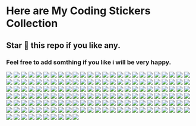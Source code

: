 # Here are My Coding Stickers Collection
## Star 🌟 this repo if you like any.
### Feel free to add somthing if you like i will be very happy.
![](https://media0.giphy.com/media/wGMR0w1NMYv2qC84mw/giphy.webp?cid=ecf05e474gzxfy29c3dt31yiqw2fm2vl6mu7o1dv1v5enscx&ep=v1_gifs_related&rid=giphy.webp&ct=s)
![](https://media1.giphy.com/media/ZEUODEtQiUZWGg6IHR/200w.webp?cid=ecf05e470e0elcnuckn6k74ch45rxbhjrgj0yxp87qo3vbv1&ep=v1_stickers_search&rid=200w.webp&ct=s)
![](https://media0.giphy.com/media/IOaLEhOlGiuwDRqgul/200w.webp?cid=ecf05e470e0elcnuckn6k74ch45rxbhjrgj0yxp87qo3vbv1&ep=v1_stickers_search&rid=200w.webp&ct=s)
![](https://media1.giphy.com/media/9KBNKI4CWUzslejL2T/giphy.webp?cid=ecf05e47lpo4zxha8rvx9ps7pavbda6zhadjscyfajup9xhs&ep=v1_stickers_search&rid=giphy.webp&ct=s)
![](https://media4.giphy.com/media/WUlplcMpOCEmTGBtBW/200w.webp?cid=ecf05e47nsem6tfqceewsqzdrgjnkpydiz9d6si8y5u6z0uv&ep=v1_stickers_search&rid=200w.webp&ct=s)
![](https://media1.giphy.com/media/eexxDzCm3TeMGlouQI/200w.webp?cid=ecf05e47w63oy8l5vpum2foxrwuql2jl3pzfyoqbt501q02o&ep=v1_stickers_search&rid=200w.webp&ct=s)
![](https://media1.giphy.com/media/F73KLZL9eAfDcDQFAt/200w.webp?cid=ecf05e47w63oy8l5vpum2foxrwuql2jl3pzfyoqbt501q02o&ep=v1_stickers_search&rid=200w.webp&ct=s)
![](https://media1.giphy.com/media/SiaVw2Ad8G3dKbOKcp/200w.webp?cid=ecf05e47lpo4zxha8rvx9ps7pavbda6zhadjscyfajup9xhs&ep=v1_stickers_search&rid=200w.webp&ct=s)
![](https://media1.giphy.com/media/gW9OvfStaO5qwBRvhV/200w.webp?cid=ecf05e4765r13x5ljj86v210ol60fwldzxfp9locm1c2nqnz&ep=v1_stickers_search&rid=200w.webp&ct=s)
![](https://media1.giphy.com/media/ZdUKmdUvXeSXyWjCfQ/200.webp?cid=ecf05e4765r13x5ljj86v210ol60fwldzxfp9locm1c2nqnz&ep=v1_stickers_search&rid=200.webp&ct=s)
![](https://media2.giphy.com/media/6NQu9MFxZYljybaGYN/200.webp?cid=ecf05e4765r13x5ljj86v210ol60fwldzxfp9locm1c2nqnz&ep=v1_stickers_search&rid=200.webp&ct=s)
![](https://media3.giphy.com/media/F15tBeLvvrkBofvGAg/200w.webp?cid=ecf05e47b6y3vterigkntjv63nn83qijuw1z6432fgx9mtow&ep=v1_stickers_search&rid=200w.webp&ct=s)
![](https://media0.giphy.com/media/HisjVYd0P7dSHirYzZ/200w.webp?cid=ecf05e47mr39x6mzib4dm9c2h4pln8844205j9jcbeff2og0&ep=v1_stickers_search&rid=200w.webp&ct=s)
![](https://media3.giphy.com/media/bGgsc5mWoryfgKBx1u/200w.webp?cid=ecf05e470n34647m0zoud8p7qh3g5zbv3zl9tqs096vsw3is&ep=v1_gifs_search&rid=200w.webp&ct=g)
![](https://media2.giphy.com/media/3pHrwP0Lg9t8NqiLWY/200w.webp?cid=ecf05e47jq5rwwqhppbdnmjb2qmdjnlr76uo1scf6hthb753&ep=v1_gifs_search&rid=200w.webp&ct=g)
![](https://media1.giphy.com/media/Yfl7CS7vQqnebA69aH/200w.webp?cid=ecf05e47ofw18oalod62l56d66tkd9rm6x306r8398d3b2yl&ep=v1_gifs_search&rid=200w.webp&ct=g)
![](https://media4.giphy.com/media/11ZSwQNWba4YF2/giphy.webp?cid=ecf05e470n34647m0zoud8p7qh3g5zbv3zl9tqs096vsw3is&ep=v1_gifs_search&rid=giphy.webp&ct=g)
![](https://media1.giphy.com/media/RbDKaczqWovIugyJmW/200w.webp?cid=ecf05e470n34647m0zoud8p7qh3g5zbv3zl9tqs096vsw3is&ep=v1_gifs_search&rid=200w.webp&ct=g)
![](https://media0.giphy.com/media/2IudUHdI075HL02Pkk/200.webp?cid=ecf05e470n34647m0zoud8p7qh3g5zbv3zl9tqs096vsw3is&ep=v1_gifs_search&rid=200.webp&ct=g)
![](https://media0.giphy.com/media/ZDTbix65Me1YDNLDF3/200.webp?cid=ecf05e47twas2pjpvgd0lim9dwohkyhw75k9bs4ge2mf4boh&ep=v1_stickers_search&rid=200.webp&ct=ts)
![](https://media2.giphy.com/media/UQJlZ2OcaCA2RLfGiZ/giphy.webp?cid=ecf05e47twas2pjpvgd0lim9dwohkyhw75k9bs4ge2mf4boh&ep=v1_stickers_search&rid=giphy.webp&ct=s)
![](https://media3.giphy.com/media/xBTSwCTFkgfcdTjHMz/200w.webp?cid=ecf05e47twas2pjpvgd0lim9dwohkyhw75k9bs4ge2mf4boh&ep=v1_stickers_search&rid=200w.webp&ct=s)
![](https://media0.giphy.com/media/LMt9638dO8dftAjtco/200.webp?cid=ecf05e47twas2pjpvgd0lim9dwohkyhw75k9bs4ge2mf4boh&ep=v1_stickers_search&rid=200.webp&ct=s)
![](https://media4.giphy.com/media/4B1BTOMTi8b3OdPrzy/giphy.webp?cid=ecf05e47twas2pjpvgd0lim9dwohkyhw75k9bs4ge2mf4boh&ep=v1_stickers_search&rid=giphy.webp&ct=s)
![](https://media0.giphy.com/media/gFmkpNCar7TSoauRUs/200.webp?cid=ecf05e47twas2pjpvgd0lim9dwohkyhw75k9bs4ge2mf4boh&ep=v1_stickers_search&rid=200.webp&ct=s)
![](https://media2.giphy.com/media/5ZXA1Gb4uleV1nHVhF/200w.webp?cid=ecf05e47twas2pjpvgd0lim9dwohkyhw75k9bs4ge2mf4boh&ep=v1_stickers_search&rid=200w.webp&ct=s)
![](https://media0.giphy.com/media/KzJkzjggfGN5Py6nkT/200.webp?cid=ecf05e47twas2pjpvgd0lim9dwohkyhw75k9bs4ge2mf4boh&ep=v1_stickers_search&rid=200.webp&ct=s)
![](https://media3.giphy.com/media/zbMRZx113HKBkeCwrm/200w.webp?cid=ecf05e47twas2pjpvgd0lim9dwohkyhw75k9bs4ge2mf4boh&ep=v1_stickers_search&rid=200w.webp&ct=s)
![](https://media3.giphy.com/media/paTz7UZbPfTZFRYnnB/200w.webp?cid=ecf05e47twas2pjpvgd0lim9dwohkyhw75k9bs4ge2mf4boh&ep=v1_stickers_search&rid=200w.webp&ct=s)
![](https://media2.giphy.com/media/Ll22OhMLAlVDb8UQWe/giphy.webp?cid=ecf05e47z8k4hximfbjd941eieknill372z1sny5bo7babro&ep=v1_stickers_search&rid=giphy.webp&ct=s)
![](https://media4.giphy.com/media/x4unLoM3hApc2Cw5kO/200w.webp?cid=ecf05e47z8k4hximfbjd941eieknill372z1sny5bo7babro&ep=v1_stickers_search&rid=200w.webp&ct=s)
![](https://media3.giphy.com/media/4IbknOQGPwUnJj2c76/giphy.webp?cid=ecf05e47z8k4hximfbjd941eieknill372z1sny5bo7babro&ep=v1_stickers_search&rid=giphy.webp&ct=s)
![](https://media3.giphy.com/media/xTk9ZOk8WmSKQpFg1W/200w.webp?cid=ecf05e47z8k4hximfbjd941eieknill372z1sny5bo7babro&ep=v1_stickers_search&rid=200w.webp&ct=s)
![](https://media0.giphy.com/media/g5lEHIgdAWDfiaMk31/200w.webp?cid=ecf05e47z8k4hximfbjd941eieknill372z1sny5bo7babro&ep=v1_stickers_search&rid=200w.webp&ct=s)
![](https://media2.giphy.com/media/C4aIGJk8IIAzAWkiHS/200w.webp?cid=ecf05e4793bic25isvvth78zhki8mgfyv9q5pot0asvwe9a8&ep=v1_stickers_search&rid=200w.webp&ct=s)
![](https://media3.giphy.com/media/XMkRFxK153adUcGeFH/200w.webp?cid=ecf05e4793bic25isvvth78zhki8mgfyv9q5pot0asvwe9a8&ep=v1_stickers_search&rid=200w.webp&ct=s)
![](https://media2.giphy.com/media/VVOeS3aglQLSnVSOg9/200.webp?cid=ecf05e47sefmjqnlghfpi7ugbew576i8q6ue03jva3d56gh4&ep=v1_stickers_search&rid=200.webp&ct=s)
![](https://media2.giphy.com/media/LO95QQqSmnolIZTPrV/200w.webp?cid=ecf05e47sefmjqnlghfpi7ugbew576i8q6ue03jva3d56gh4&ep=v1_stickers_search&rid=200w.webp&ct=s)
![](https://media3.giphy.com/media/vLlpbDafjgHystuJ0a/200w.webp?cid=ecf05e47drcd5fevyo3wvymndxd43vowl586wz4wvlypycux&ep=v1_stickers_search&rid=200w.webp&ct=s)
![](https://media3.giphy.com/media/gLWLC3fjwG56p3H4uC/200w.webp?cid=ecf05e47drcd5fevyo3wvymndxd43vowl586wz4wvlypycux&ep=v1_stickers_search&rid=200w.webp&ct=s)
![](https://media4.giphy.com/media/0lfqHNZwWM1hOvJ9CX/200w.webp?cid=ecf05e474lmwntgnfkuwazy2e8r00o6q8ix70wbl8d8gxmkq&ep=v1_stickers_search&rid=200w.webp&ct=s)
![](https://media3.giphy.com/media/QmpllNeyriYf8mAz41/200w.webp?cid=ecf05e474lmwntgnfkuwazy2e8r00o6q8ix70wbl8d8gxmkq&ep=v1_stickers_search&rid=200w.webp&ct=s)
![](https://media4.giphy.com/media/CA7G0fe9xpb9Kblj7H/200w.webp?cid=ecf05e47rtz9v2derub76cu7prwinw0vecf0iy9hkh7jz04y&ep=v1_stickers_search&rid=200w.webp&ct=ts)
![](https://media2.giphy.com/media/7DILedCoTwhFQY6ed6/200.webp?cid=ecf05e47rtz9v2derub76cu7prwinw0vecf0iy9hkh7jz04y&ep=v1_stickers_search&rid=200.webp&ct=s)
![](https://media4.giphy.com/media/YuKbGGIYMXemhnub3q/200w.webp?cid=ecf05e47rtz9v2derub76cu7prwinw0vecf0iy9hkh7jz04y&ep=v1_stickers_search&rid=200w.webp&ct=s)
![](https://media3.giphy.com/media/E4kjYvAnTjh45ML3TO/200w.webp?cid=ecf05e47usb0hy7izoy7jdmz7rhm4a4w40abqlz4n57gf3sa&ep=v1_stickers_search&rid=200w.webp&ct=s)
![](https://media3.giphy.com/media/7VbylXpV9aM2wR0uxj/200w.webp?cid=ecf05e47yfosplv1910rxnz0luymstay0yj7sgems7s8gk4t&ep=v1_stickers_search&rid=200w.webp&ct=s)
![](https://media1.giphy.com/media/MunViQ5feR29sMFVfa/200w.webp?cid=ecf05e47yfosplv1910rxnz0luymstay0yj7sgems7s8gk4t&ep=v1_stickers_search&rid=200w.webp&ct=s)
![](https://media0.giphy.com/media/kdFc8fubgS31b8DsVu/giphy.webp?cid=ecf05e47yfosplv1910rxnz0luymstay0yj7sgems7s8gk4t&ep=v1_stickers_search&rid=giphy.webp&ct=s)
![](https://media0.giphy.com/media/GZu3NtMoA6Lp2alLKk/200w.webp?cid=ecf05e47yfosplv1910rxnz0luymstay0yj7sgems7s8gk4t&ep=v1_stickers_search&rid=200w.webp&ct=s)
![](https://media1.giphy.com/media/KJmbSTSyIzetubNgJ5/200w.webp?cid=ecf05e47yfosplv1910rxnz0luymstay0yj7sgems7s8gk4t&ep=v1_stickers_search&rid=200w.webp&ct=s)
![](https://media1.giphy.com/media/kH1DBkPNyZPOk0BxrM/100.webp?cid=ecf05e47zo6os1bt0s7p9lsf3q6vsab6fkvawa0l36kccn9a&ep=v1_stickers_search&rid=100.webp&ct=s)
![](https://media4.giphy.com/media/2zeji2UedvZzvIZ45N/200w.webp?cid=ecf05e47uu13fxqo3wqe3hbod0uomjb6bda1o8hjdj07gs4f&ep=v1_stickers_search&rid=200w.webp&ct=s)
![](https://media2.giphy.com/media/24FMS5ZlpMOjxxsqH8/200w.webp?cid=ecf05e47uu13fxqo3wqe3hbod0uomjb6bda1o8hjdj07gs4f&ep=v1_stickers_search&rid=200w.webp&ct=s)
![](https://media2.giphy.com/media/dUTSuyxOeuAa7DmzSc/200w.webp?cid=ecf05e47s4zmt4pi2efmdaazovmnnxex2f5z77cuddtm9u7j&ep=v1_stickers_search&rid=200w.webp&ct=s)
![](https://media3.giphy.com/media/Rpi9Hq3ujb73ory0Uc/200w.webp?cid=ecf05e47x7vorbrwkg9dmpjbv2k9yazyyif89y1ailg83t72&ep=v1_stickers_search&rid=200w.webp&ct=s)
![](https://media0.giphy.com/media/pabqDSlAbRMZsNCC2M/200w.webp?cid=ecf05e47x7vorbrwkg9dmpjbv2k9yazyyif89y1ailg83t72&ep=v1_stickers_search&rid=200w.webp&ct=s)
![](https://media1.giphy.com/media/QuDgW7dXQfCZiWVXD4/100.webp?cid=ecf05e47gmq0p2tkkbc9g4v3tewepsjoukejec2uiqsuuv6e&ep=v1_stickers_search&rid=100.webp&ct=s)
![](https://media1.giphy.com/media/qihyaAQzWpRgFRI3WJ/giphy.gif?cid=ecf05e47swbol68nqgfyi5kz2bqntm7jb1sldzj6l2qze485&ep=v1_stickers_search&rid=giphy.gif&ct=s)
![](https://media0.giphy.com/media/FnW8Nzqf3mimOfuBuf/200w.webp?cid=ecf05e479j44pk774mc71egtzbvb9iwlpj12zszg91tz2nfr&ep=v1_gifs_related&rid=200w.webp&ct=s)
![](https://media2.giphy.com/media/t0ORhxxSItjyhG25i2/200w.webp?cid=ecf05e479j44pk774mc71egtzbvb9iwlpj12zszg91tz2nfr&ep=v1_gifs_related&rid=200w.webp&ct=s)
![](https://media1.giphy.com/media/oQsST1CiKeXnekoA2D/200.webp?cid=ecf05e479j44pk774mc71egtzbvb9iwlpj12zszg91tz2nfr&ep=v1_gifs_related&rid=200.webp&ct=s)
![](https://media0.giphy.com/media/MFTsfZHvpdTPgVjgCm/100.webp?cid=ecf05e479j44pk774mc71egtzbvb9iwlpj12zszg91tz2nfr&ep=v1_gifs_related&rid=100.webp&ct=s)
![](https://media4.giphy.com/media/epXr3czjLhoU858ZZn/200w.webp?cid=ecf05e479j44pk774mc71egtzbvb9iwlpj12zszg91tz2nfr&ep=v1_gifs_related&rid=200w.webp&ct=s)
![](https://media0.giphy.com/media/REwoTTnB43hux7zbqy/200w.webp?cid=ecf05e479j44pk774mc71egtzbvb9iwlpj12zszg91tz2nfr&ep=v1_gifs_related&rid=200w.webp&ct=s)
![](https://media1.giphy.com/media/d5aVyDx4scdO3GUXDR/200w.webp?cid=ecf05e479j44pk774mc71egtzbvb9iwlpj12zszg91tz2nfr&ep=v1_gifs_related&rid=200w.webp&ct=s)
![](https://media4.giphy.com/media/FN214dCqdOXhCkiksr/200w.webp?cid=ecf05e47vgfud00maftc90r0d9uax5lygjvh8k1jvuonvy9n&ep=v1_gifs_related&rid=200w.webp&ct=s)
![](https://media2.giphy.com/media/1rhNS4sW7zGtQfNR6f/giphy.webp?cid=ecf05e476b5wf48xxqw9gc8jfydhd9sfr9or2qj4vknzewsi&ep=v1_gifs_related&rid=giphy.webp&ct=s)
![](https://media0.giphy.com/media/MPAh32Zz0QXiluv3aC/200w.webp?cid=ecf05e476b5wf48xxqw9gc8jfydhd9sfr9or2qj4vknzewsi&ep=v1_gifs_related&rid=200w.webp&ct=s)
![](https://media2.giphy.com/media/ShgLh7t3NqG2E67Q2m/200w.webp?cid=ecf05e476b5wf48xxqw9gc8jfydhd9sfr9or2qj4vknzewsi&ep=v1_gifs_related&rid=200w.webp&ct=s)
![](https://media0.giphy.com/media/xULW8l2gXuRPmsQe8U/200w.webp?cid=ecf05e472l44h8an66gp5fs0a6ae1lft0xje2ncd07jfxbv3&ep=v1_stickers_search&rid=200w.webp&ct=s)
![](https://media2.giphy.com/media/ksE9feSa2b4V2GYwY4/200w.webp?cid=ecf05e472l44h8an66gp5fs0a6ae1lft0xje2ncd07jfxbv3&ep=v1_stickers_search&rid=200w.webp&ct=ts)
![](https://media1.giphy.com/media/TyNiKSSbpMcoveJ75f/200w.webp?cid=ecf05e472l44h8an66gp5fs0a6ae1lft0xje2ncd07jfxbv3&ep=v1_stickers_search&rid=200w.webp&ct=s)
![](https://media0.giphy.com/media/GP1TJJSV4Ys1r64q2A/200w.webp?cid=ecf05e472l44h8an66gp5fs0a6ae1lft0xje2ncd07jfxbv3&ep=v1_stickers_search&rid=200w.webp&ct=s)
![](https://media0.giphy.com/media/tPjlmJzj9Z99vwF5dV/200w.webp?cid=ecf05e472l44h8an66gp5fs0a6ae1lft0xje2ncd07jfxbv3&ep=v1_stickers_search&rid=200w.webp&ct=s)
![](https://media0.giphy.com/media/3cnUC0vUGV3ZLktdtG/200w.webp?cid=ecf05e472l44h8an66gp5fs0a6ae1lft0xje2ncd07jfxbv3&ep=v1_stickers_search&rid=200w.webp&ct=s)
![](https://media1.giphy.com/media/wgvsRSZ2RNeG6HxfBN/giphy.webp?cid=ecf05e472l44h8an66gp5fs0a6ae1lft0xje2ncd07jfxbv3&ep=v1_stickers_search&rid=giphy.webp&ct=s)
![](https://media2.giphy.com/media/qwi7fF1bfJQMPlTZ43/200w.webp?cid=ecf05e472l44h8an66gp5fs0a6ae1lft0xje2ncd07jfxbv3&ep=v1_stickers_search&rid=200w.webp&ct=s)
![](https://media2.giphy.com/media/Y0uU6oq3hJ1Gu2Er1q/200w.webp?cid=ecf05e472l44h8an66gp5fs0a6ae1lft0xje2ncd07jfxbv3&ep=v1_stickers_search&rid=200w.webp&ct=s)
![](https://media0.giphy.com/media/ZBgCqq8BQJqMhUkpmL/200w.webp?cid=ecf05e472l44h8an66gp5fs0a6ae1lft0xje2ncd07jfxbv3&ep=v1_stickers_search&rid=200w.webp&ct=s)
![](https://media4.giphy.com/media/eg1bhkbPqMfKNS2run/200w.webp?cid=ecf05e472l44h8an66gp5fs0a6ae1lft0xje2ncd07jfxbv3&ep=v1_stickers_search&rid=200w.webp&ct=s)
![](https://media4.giphy.com/media/HvekzBaREHxlEwvlOS/giphy.webp?cid=ecf05e47ki48lerbgpb3hql9gfuv01sezfqpdn418q3vzxi3&ep=v1_stickers_search&rid=giphy.webp&ct=s)
![](https://media2.giphy.com/media/djVVCMKG71PKVNwCtF/200w.webp?cid=ecf05e47ki48lerbgpb3hql9gfuv01sezfqpdn418q3vzxi3&ep=v1_stickers_search&rid=200w.webp&ct=s)
![](https://media0.giphy.com/media/YqNeB9QpApbYg66YHP/200w.webp?cid=ecf05e47ki48lerbgpb3hql9gfuv01sezfqpdn418q3vzxi3&ep=v1_stickers_search&rid=200w.webp&ct=s)
![](https://media3.giphy.com/media/2kd0cs3k2hMFSOgKE7/200w.webp?cid=ecf05e47ki48lerbgpb3hql9gfuv01sezfqpdn418q3vzxi3&ep=v1_stickers_search&rid=200w.webp&ct=s)
![](https://media0.giphy.com/media/IavkxZWcA39abNZq55/200w.webp?cid=ecf05e47ki48lerbgpb3hql9gfuv01sezfqpdn418q3vzxi3&ep=v1_stickers_search&rid=200w.webp&ct=s)
![](https://media2.giphy.com/media/WU7V09A4nl2ZjtyDC1/200w.webp?cid=ecf05e47oso0sd79wkijlgtt6qz46voj88oaao4w5au1xdrb&ep=v1_stickers_search&rid=200w.webp&ct=s)
![](https://media2.giphy.com/media/XEUkQNOlmuq8Wv7FAc/200.webp?cid=ecf05e47oso0sd79wkijlgtt6qz46voj88oaao4w5au1xdrb&ep=v1_stickers_search&rid=200.webp&ct=s)
![](https://media1.giphy.com/media/Jqy5D7DFs0i5EPkWfV/200w.webp?cid=ecf05e47oso0sd79wkijlgtt6qz46voj88oaao4w5au1xdrb&ep=v1_stickers_search&rid=200w.webp&ct=s)
![](https://media3.giphy.com/media/3P9f2KDC2iJLnpVGlp/200w.webp?cid=ecf05e47oso0sd79wkijlgtt6qz46voj88oaao4w5au1xdrb&ep=v1_stickers_search&rid=200w.webp&ct=s)
![](https://media0.giphy.com/media/l6wZU4KU18Ldcp99GO/200.webp?cid=ecf05e4759de802nk92e9e7cz8eqlif3i30ig44j1r5cnoxm&ep=v1_stickers_search&rid=200.webp&ct=s)
![](https://media1.giphy.com/media/IgAYbKzxd8LL0Rzzb1/200.webp?cid=ecf05e47b37p1d35x0fkakct1car492xd06ov1cu5hejme2q&ep=v1_stickers_search&rid=200.webp&ct=s)
![](https://media2.giphy.com/media/J6WG3T6wVYTsd4RZOB/200w.webp?cid=ecf05e47b37p1d35x0fkakct1car492xd06ov1cu5hejme2q&ep=v1_stickers_search&rid=200w.webp&ct=s)
![](https://media0.giphy.com/media/mBkwXf3HrO99yQ0sw6/200w.webp?cid=ecf05e47rjby238flcjn6o9istjtk5vedphcqic1lbroizsh&ep=v1_stickers_search&rid=200w.webp&ct=s)
![](https://media0.giphy.com/media/KYh90pNGHTEEMryoqo/200w.webp?cid=ecf05e47ofvc0exsunzkp6nxbensfxhrryp51jd4rnjlmx4f&ep=v1_stickers_search&rid=200w.webp&ct=s)
![](https://media4.giphy.com/media/JSXlcb2U0czPcBHL2k/200w.webp?cid=ecf05e47b96wrk49iefv8lha3p2j1nii75uc36ju0hsomjin&ep=v1_gifs_search&rid=200w.webp&ct=g)
![](https://media4.giphy.com/media/kJ1iL1ZQIyibu/200.webp?cid=ecf05e47esxoj7q49ra9et915ribac42cytodii4e7anu7l6&ep=v1_gifs_search&rid=200.webp&ct=g)
![](https://media1.giphy.com/media/13HgwGsXF0aiGY/200w.webp?cid=ecf05e47esxoj7q49ra9et915ribac42cytodii4e7anu7l6&ep=v1_gifs_search&rid=200w.webp&ct=g)
![](https://media2.giphy.com/media/dl8b48ULQRjBkRcmZZ/200w.webp?cid=ecf05e47b96wrk49iefv8lha3p2j1nii75uc36ju0hsomjin&ep=v1_gifs_search&rid=200w.webp&ct=g)
![](https://media3.giphy.com/media/iGpHt2H22k1orjgT9b/200w.webp?cid=ecf05e47b96wrk49iefv8lha3p2j1nii75uc36ju0hsomjin&ep=v1_gifs_search&rid=200w.webp&ct=g)
![](https://media2.giphy.com/media/92KgrxwgebKs7eFkqr/200w.webp?cid=ecf05e47b96wrk49iefv8lha3p2j1nii75uc36ju0hsomjin&ep=v1_gifs_search&rid=200w.webp&ct=g)
![](https://media4.giphy.com/media/HwOmxUKFFNEwU/200w.webp?cid=ecf05e47maevki5firrix53mw4xx1fbuqayvfpz69ompmpzt&ep=v1_gifs_search&rid=200w.webp&ct=g)
![](https://media2.giphy.com/media/xni0PWO8GKtttaoa5R/200w.webp?cid=ecf05e47maevki5firrix53mw4xx1fbuqayvfpz69ompmpzt&ep=v1_gifs_search&rid=200w.webp&ct=g)
![](https://media1.giphy.com/media/XCyJsCbOeTBmEsHIss/200w.webp?cid=ecf05e47maevki5firrix53mw4xx1fbuqayvfpz69ompmpzt&ep=v1_gifs_search&rid=200w.webp&ct=g)
![](https://media4.giphy.com/media/JIX9t2j0ZTN9S/200w.webp?cid=ecf05e470ly5slaxbj10rn2v4u5ae5sbnfocp9umdugrybnm&ep=v1_gifs_search&rid=200w.webp&ct=g)
![](https://media0.giphy.com/media/o0vwzuFwCGAFO/200w.webp?cid=ecf05e470ly5slaxbj10rn2v4u5ae5sbnfocp9umdugrybnm&ep=v1_gifs_search&rid=200w.webp&ct=g)
![](https://media4.giphy.com/media/4UzW8S83pWoKs/200w.webp?cid=ecf05e470ly5slaxbj10rn2v4u5ae5sbnfocp9umdugrybnm&ep=v1_gifs_search&rid=200w.webp&ct=g)
![](https://media1.giphy.com/media/UFGj6EYw5JhMQ/200w.webp?cid=ecf05e47fbopcvq2ii5ja0hrbgaw5l0bz2rf81hii687vqcy&ep=v1_gifs_search&rid=200w.webp&ct=g)
![](https://media2.giphy.com/media/MF1kR4YmC2Z20/200.webp?cid=ecf05e470ly5slaxbj10rn2v4u5ae5sbnfocp9umdugrybnm&ep=v1_gifs_search&rid=200.webp&ct=g)
![](https://media2.giphy.com/media/D0EjguuQzYr9m/200w.webp?cid=ecf05e47fbopcvq2ii5ja0hrbgaw5l0bz2rf81hii687vqcy&ep=v1_gifs_search&rid=200w.webp&ct=g)
![](https://media1.giphy.com/media/6OrCT1jVbonHG/200w.webp?cid=ecf05e47fbopcvq2ii5ja0hrbgaw5l0bz2rf81hii687vqcy&ep=v1_gifs_search&rid=200w.webp&ct=g)
![](https://media4.giphy.com/media/2p1ng5ek9qIR8wzPn5/200w.webp?cid=ecf05e4713752js64468xhqqy97vv8b5vd8fau6yc5iehcly&ep=v1_gifs_search&rid=200w.webp&ct=g)
![](https://media2.giphy.com/media/3oEjHWbXcpeKhTktXi/200.webp?cid=ecf05e4713752js64468xhqqy97vv8b5vd8fau6yc5iehcly&ep=v1_gifs_search&rid=200.webp&ct=g)
![](https://media3.giphy.com/media/QNFhOolVeCzPQ2Mx85/200w.webp?cid=ecf05e4713752js64468xhqqy97vv8b5vd8fau6yc5iehcly&ep=v1_gifs_search&rid=200w.webp&ct=g)
![](https://media0.giphy.com/media/axnFGXT6MzvgY/200w.webp?cid=ecf05e474v428l9m7gjj42c09ddoidw18o930egaxmlugs2o&ep=v1_gifs_search&rid=200w.webp&ct=g)
![](https://media2.giphy.com/media/d31wIu3HgY048MKs/giphy.webp?cid=ecf05e47ko1h95vj0v4ossxbvg981nh7bs6qo0r194vkehkl&ep=v1_gifs_search&rid=giphy.webp&ct=g)
![](https://media4.giphy.com/media/3ov9jPkZMt2uO5KXgk/200w.webp?cid=ecf05e47ko1h95vj0v4ossxbvg981nh7bs6qo0r194vkehkl&ep=v1_gifs_search&rid=200w.webp&ct=g)
![](https://media4.giphy.com/media/lptIayuGHV9Utu3iTv/200w.webp?cid=ecf05e47ko1h95vj0v4ossxbvg981nh7bs6qo0r194vkehkl&ep=v1_gifs_search&rid=200w.webp&ct=g)
![](https://media1.giphy.com/media/L05HgB2h6qICDs5Sms/200w.webp?cid=ecf05e475u90gdhqbaqxko9m3atrl3by9dkmdyr6tiiokevc&ep=v1_stickers_search&rid=200w.webp&ct=s)
![](https://media2.giphy.com/media/zlcIBNopQj8Yx5QgpR/100.webp?cid=ecf05e475u90gdhqbaqxko9m3atrl3by9dkmdyr6tiiokevc&ep=v1_stickers_search&rid=100.webp&ct=s)
![](https://media1.giphy.com/media/VeZWC6V6kc6R8xJ8Ws/200w.webp?cid=ecf05e475u90gdhqbaqxko9m3atrl3by9dkmdyr6tiiokevc&ep=v1_stickers_search&rid=200w.webp&ct=s)
![](https://media1.giphy.com/media/grNkIEN4dkiMXFLIE9/100.webp?cid=ecf05e475u90gdhqbaqxko9m3atrl3by9dkmdyr6tiiokevc&ep=v1_stickers_search&rid=100.webp&ct=s)
![](https://media0.giphy.com/media/at7KuCyJ2kf8e8qpdF/200w.webp?cid=ecf05e475u90gdhqbaqxko9m3atrl3by9dkmdyr6tiiokevc&ep=v1_stickers_search&rid=200w.webp&ct=s)
![](https://media0.giphy.com/media/c0zkSQI1l5kMevQPQA/200w.webp?cid=ecf05e475u90gdhqbaqxko9m3atrl3by9dkmdyr6tiiokevc&ep=v1_stickers_search&rid=200w.webp&ct=s)
![](https://media1.giphy.com/media/UrEfC5EKRp4eQZdLSS/200w.webp?cid=ecf05e475u90gdhqbaqxko9m3atrl3by9dkmdyr6tiiokevc&ep=v1_stickers_search&rid=200w.webp&ct=s)
![](https://media0.giphy.com/media/PkMDFz6Lq7Bg1lXOGJ/giphy.webp?cid=ecf05e47lpjj95bmc4nev9t5cmsyixawrl3hxo1240ke33es&ep=v1_stickers_search&rid=giphy.webp&ct=s)
![](https://media2.giphy.com/media/JY5dig6xQ9S7u/200.webp?cid=ecf05e47idybjmr58whj7ol49y3edx4abe0lbexin0su92cu&ep=v1_stickers_search&rid=200.webp&ct=s)
![](https://media0.giphy.com/media/BXjqytvu9bKzCUHdzz/200w.webp?cid=ecf05e47idybjmr58whj7ol49y3edx4abe0lbexin0su92cu&ep=v1_stickers_search&rid=200w.webp&ct=s)
![](https://media4.giphy.com/media/2EmNcY9uJ7I373VM2s/200w.webp?cid=ecf05e47idybjmr58whj7ol49y3edx4abe0lbexin0su92cu&ep=v1_stickers_search&rid=200w.webp&ct=s)
![](https://media2.giphy.com/media/VeTIkcoBeync63rDWy/giphy.webp?cid=ecf05e47idybjmr58whj7ol49y3edx4abe0lbexin0su92cu&ep=v1_stickers_search&rid=giphy.webp&ct=s)
![](https://media1.giphy.com/media/xRvMWkuZt2ChfdtdUv/200.webp?cid=ecf05e47idybjmr58whj7ol49y3edx4abe0lbexin0su92cu&ep=v1_stickers_search&rid=200.webp&ct=s)
![](https://media2.giphy.com/media/mg2g4BWGkFHqt3plB5/200.webp?cid=ecf05e47idybjmr58whj7ol49y3edx4abe0lbexin0su92cu&ep=v1_stickers_search&rid=200.webp&ct=s)
![](https://media1.giphy.com/media/mTs11L9uuyGiI/200.webp?cid=ecf05e47idybjmr58whj7ol49y3edx4abe0lbexin0su92cu&ep=v1_stickers_search&rid=200.webp&ct=s)
![](https://media2.giphy.com/media/C1GAgvaNL7JgGA6NH4/giphy.webp?cid=ecf05e47ihde48o0z9marvhdo0z2brd33yh83o35l32ylhx0&ep=v1_stickers_search&rid=giphy.webp&ct=s)
![](https://media3.giphy.com/media/ec9bGkgjnLFDpby9Cs/200w.webp?cid=ecf05e47ihde48o0z9marvhdo0z2brd33yh83o35l32ylhx0&ep=v1_stickers_search&rid=200w.webp&ct=s)
![](https://media0.giphy.com/media/SA0A5vFffzHP21kzB0/200.webp?cid=ecf05e47ihde48o0z9marvhdo0z2brd33yh83o35l32ylhx0&ep=v1_stickers_search&rid=200.webp&ct=s)
![](https://media0.giphy.com/media/3o7btQsAmnM8kDdXr2/200w.webp?cid=ecf05e47ihde48o0z9marvhdo0z2brd33yh83o35l32ylhx0&ep=v1_stickers_search&rid=200w.webp&ct=s)
![](https://media2.giphy.com/media/Js8PweMENlNaUHzRf3/200w.webp?cid=ecf05e47ihde48o0z9marvhdo0z2brd33yh83o35l32ylhx0&ep=v1_stickers_search&rid=200w.webp&ct=s)
![](https://media1.giphy.com/media/MB75OzWrpUMOWfBHg0/200w.webp?cid=ecf05e47ihde48o0z9marvhdo0z2brd33yh83o35l32ylhx0&ep=v1_stickers_search&rid=200w.webp&ct=s)
![](https://media1.giphy.com/media/UJ5j6uDuSXRkCLIm01/200w.webp?cid=ecf05e475aqkvdrp05axun2mfvphu0j21tposu7ua7jjf3u9&ep=v1_stickers_search&rid=200w.webp&ct=s)
![](https://media3.giphy.com/media/SpFEOOfuHBcyrEIkuC/200w.webp?cid=ecf05e475aqkvdrp05axun2mfvphu0j21tposu7ua7jjf3u9&ep=v1_stickers_search&rid=200w.webp&ct=s)
![](https://media1.giphy.com/media/AGiz3AcNwktLaFwWu8/200w.webp?cid=ecf05e475aqkvdrp05axun2mfvphu0j21tposu7ua7jjf3u9&ep=v1_stickers_search&rid=200w.webp&ct=s)
![](https://media0.giphy.com/media/Hm3f7pxGEATU9SpDL6/giphy.webp?cid=ecf05e475aqkvdrp05axun2mfvphu0j21tposu7ua7jjf3u9&ep=v1_stickers_search&rid=giphy.webp&ct=s)
![](https://media2.giphy.com/media/xUohy5JZlPNOyvK9aN/200.webp?cid=ecf05e475aqkvdrp05axun2mfvphu0j21tposu7ua7jjf3u9&ep=v1_stickers_search&rid=200.webp&ct=s)
![](https://media0.giphy.com/media/oAFamVKu6Ui5NWqexs/200w.webp?cid=ecf05e47m6s76l6q8tvtsy7y31w0qicn99frwdje1uilve1v&ep=v1_stickers_search&rid=200w.webp&ct=s)
![](https://media0.giphy.com/media/RY99OJn3jhfUFiT0uY/200w.webp?cid=ecf05e47m6s76l6q8tvtsy7y31w0qicn99frwdje1uilve1v&ep=v1_stickers_search&rid=200w.webp&ct=s)
![](https://media4.giphy.com/media/ge8V1m6LFNyBg9sIHV/giphy.webp?cid=ecf05e47dd85t6yc07xhxn1isg5j6srbtsj61l9z9gywfna1&ep=v1_stickers_search&rid=giphy.webp&ct=s)
![](https://media3.giphy.com/media/vCUjNFrZOW7kjl9fEO/giphy.webp?cid=ecf05e478ru07yfws4xj26tzfpigk34d9q3gncchfi3i2yky&ep=v1_stickers_search&rid=giphy.webp&ct=s)
![](https://media2.giphy.com/media/495NFvh8Vme0O6z32y/200.webp?cid=ecf05e47cs3vc8lenqp6sgy5oan4a3rxth5a7aqkfrm4behv&ep=v1_stickers_search&rid=200.webp&ct=s)
![](https://media3.giphy.com/media/qxRMbqPKaXbUYB28Eu/200w.webp?cid=ecf05e47cs3vc8lenqp6sgy5oan4a3rxth5a7aqkfrm4behv&ep=v1_stickers_search&rid=200w.webp&ct=s)
![](https://media4.giphy.com/media/fsDJZZhUkx7pm58ByZ/200w.webp?cid=ecf05e47ik8co0xxasnvw6frwk9nvqctf2lvfiwy5bgx8rlq&ep=v1_stickers_search&rid=200w.webp&ct=s)
![](https://media2.giphy.com/media/d0oq03m3EtH6Pdx39V/200w.webp?cid=ecf05e47ik8co0xxasnvw6frwk9nvqctf2lvfiwy5bgx8rlq&ep=v1_stickers_search&rid=200w.webp&ct=s)
![](https://media2.giphy.com/media/8w3pIfOgq72Aasyhle/200w.webp?cid=ecf05e47ok1nce12hqnayw9vy8s13czrue5exnhv5uezv1i2&ep=v1_stickers_search&rid=200w.webp&ct=s)
![](https://media1.giphy.com/media/fVc6G5zbFwxo2YGXIP/giphy.webp?cid=ecf05e47ok1nce12hqnayw9vy8s13czrue5exnhv5uezv1i2&ep=v1_stickers_search&rid=giphy.webp&ct=s)
![](https://media0.giphy.com/media/GLCPAL5WZksLE8FGww/200w.webp?cid=ecf05e47uuxbqx5473i4nyocaxq5cwtpy6xqoeugjd8dw8a0&ep=v1_stickers_search&rid=200w.webp&ct=s)
![](https://media1.giphy.com/media/ZyUuSJPi5OHFgjv3q7/giphy.webp?cid=ecf05e47dm9rhw2l93lb6damry9w5p203naniaghdnrgqgv0&ep=v1_stickers_search&rid=giphy.webp&ct=s)
![](https://media1.giphy.com/media/cMVpsAFCpe4tz02iQy/giphy.webp?cid=ecf05e47dm9rhw2l93lb6damry9w5p203naniaghdnrgqgv0&ep=v1_stickers_search&rid=giphy.webp&ct=s)
![](https://media2.giphy.com/media/hwGqvNas9DT74SYrbb/giphy.webp?cid=ecf05e47jy6367t4acbcyk49sacvln9okzv6agx29f1t2nm8&ep=v1_stickers_search&rid=giphy.webp&ct=s)
![](https://media3.giphy.com/media/20H91B0AdnTHFzDYns/giphy.webp?cid=ecf05e47r32lvcg4urqivd4odj5xpdysltmwnr13rpl056y1&ep=v1_stickers_search&rid=giphy.webp&ct=s)
![](https://media4.giphy.com/media/aOs1yaO11jOubyHRcj/200w.webp?cid=ecf05e47lxvgiyf2fs8fgyrq4hxznn2erwicljyyg9ifcsdx&ep=v1_stickers_search&rid=200w.webp&ct=s)
![]()
![]()
![]()
![]()
![]()
![]()
![]()
![]()
![]()
![]()
![]()
![]()
![]()
![]()
![]()
![]()
![]()
![]()
![]()
![]()
![]()
![]()
![]()
![]()
![]()
![]()
![]()
![]()
![]()


